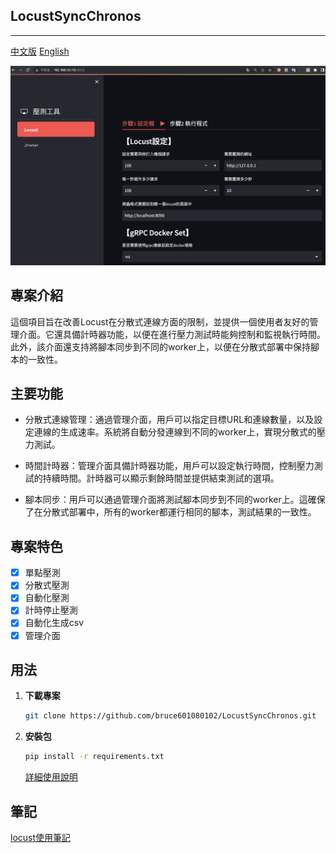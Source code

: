 ## LocustSyncChronos
---
[中文版](./README.md) [English](./README-en.md)

![DEMO](./images/demo.png)
## 專案介紹
這個項目旨在改善Locust在分散式連線方面的限制，並提供一個使用者友好的管理介面。它還具備計時器功能，以便在進行壓力測試時能夠控制和監視執行時間。此外，該介面還支持將腳本同步到不同的worker上，以便在分散式部署中保持腳本的一致性。

##  主要功能
* 分散式連線管理：通過管理介面，用戶可以指定目標URL和連線數量，以及設定連線的生成速率。系統將自動分發連線到不同的worker上，實現分散式的壓力測試。

* 時間計時器：管理介面具備計時器功能，用戶可以設定執行時間，控制壓力測試的持續時間。計時器可以顯示剩餘時間並提供結束測試的選項。

* 腳本同步：用戶可以通過管理介面將測試腳本同步到不同的worker上。這確保了在分散式部署中，所有的worker都運行相同的腳本，測試結果的一致性。

## 專案特色

- [x] 單點壓測
- [x] 分散式壓測
- [x] 自動化壓測
- [x] 計時停止壓測
- [x] 自動化生成csv
- [x] 管理介面

## 用法
1. **下載專案**
    ```sh
    git clone https://github.com/bruce601080102/LocustSyncChronos.git
    ```

2. **安裝包**
    ```sh
    pip install -r requirements.txt
    ```
    [詳細使用說明](https://github.com/bruce601080102/LocustSyncChronos/wiki/Github%E5%B0%88%E6%A1%88%E9%83%A8%E7%BD%B2)


## 筆記
[locust使用筆記](https://www.notion.so/locust-16c0926f26f54565a393f02204564653)




